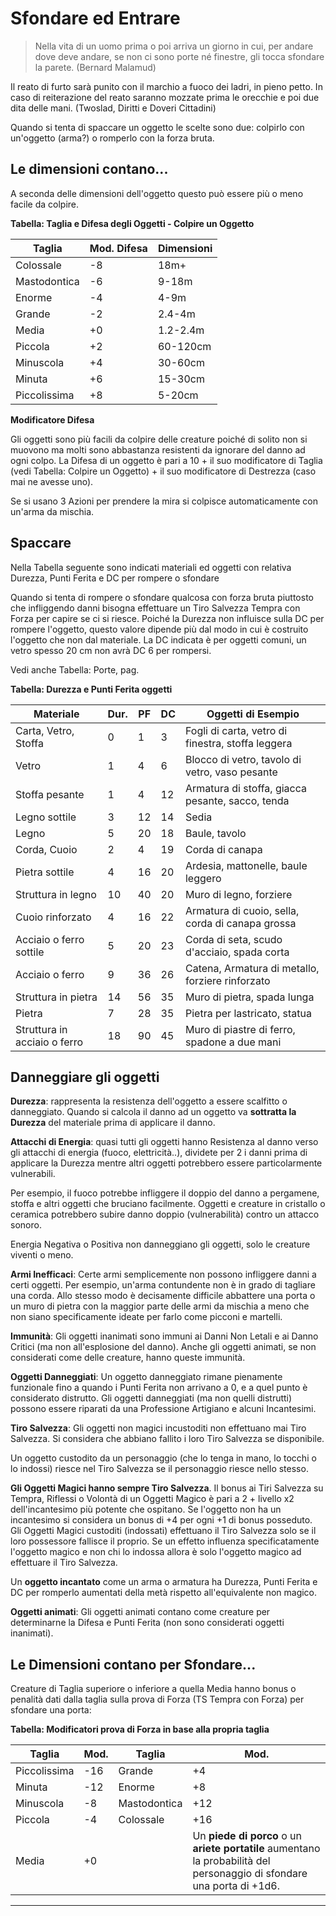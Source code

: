 # Sfondare ed Entrare

> Nella vita di un uomo prima o poi arriva un giorno in cui, per andare dove deve andare, se non ci sono porte né finestre, gli tocca sfondare la parete. (Bernard Malamud)

Il reato di furto sarà punito con il marchio a fuoco dei ladri, in pieno petto. In caso di reiterazione del reato saranno mozzate prima le orecchie e poi due dita delle mani. (Twoslad, Diritti e Doveri Cittadini)

Quando si tenta di spaccare un oggetto le scelte sono due: colpirlo con un'oggetto (arma?) o romperlo con la forza bruta.

## Le dimensioni contano...

A seconda delle dimensioni dell'oggetto questo può essere più o meno facile da colpire.

**Tabella: Taglia e Difesa degli Oggetti - Colpire un Oggetto**

| **Taglia** | **Mod. Difesa** | **Dimensioni** |
| --- | --- | --- |
| Colossale | -8 | 18m+ |
| Mastodontica | -6 | 9-18m |
| Enorme | -4 | 4-9m |
| Grande | -2 | 2.4-4m |
| Media | +0 | 1.2-2.4m |
| Piccola | +2 | 60-120cm |
| Minuscola | +4 | 30-60cm |
| Minuta | +6 | 15-30cm |
| Piccolissima | +8 | 5-20cm |

**Modificatore Difesa**

Gli oggetti sono più facili da colpire delle creature poiché di solito non si muovono ma molti sono abbastanza resistenti da ignorare del danno ad ogni colpo. La Difesa di un oggetto è pari a 10 + il suo modificatore di Taglia (vedi Tabella: Colpire un Oggetto) + il suo modificatore di Destrezza (caso mai ne avesse uno).

Se si usano 3 Azioni per prendere la mira si colpisce automaticamente con un'arma da mischia.

## Spaccare

Nella Tabella seguente sono indicati materiali ed oggetti con relativa Durezza, Punti Ferita e DC per rompere o sfondare

Quando si tenta di rompere o sfondare qualcosa con forza bruta piuttosto che infliggendo danni bisogna effettuare un Tiro Salvezza Tempra con Forza per capire se ci si riesce. Poiché la Durezza non influisce sulla DC per rompere l'oggetto, questo valore dipende più dal modo in cui è costruito l'oggetto che non dal materiale. La DC indicata è per oggetti comuni, un vetro spesso 20 cm non avrà DC 6 per rompersi.

Vedi anche Tabella: Porte, pag. 

**Tabella: Durezza e Punti Ferita oggetti**

| **Materiale** | **Dur.** | **PF** | **DC** | **Oggetti di Esempio** |
| --- | --- | --- | --- | --- |
| Carta, Vetro, Stoffa | 0 | 1 | 3 | Fogli di carta, vetro di finestra, stoffa leggera |
| Vetro | 1 | 4 | 6 | Blocco di vetro, tavolo di vetro, vaso pesante |
| Stoffa pesante | 1 | 4 | 12 | Armatura di stoffa, giacca pesante, sacco, tenda |
| Legno sottile | 3 | 12 | 14 | Sedia |
| Legno | 5 | 20 | 18 | Baule, tavolo |
| Corda, Cuoio | 2 | 4 | 19 | Corda di canapa |
| Pietra sottile | 4 | 16 | 20 | Ardesia, mattonelle, baule leggero |
| Struttura in legno | 10 | 40 | 20 | Muro di legno, forziere |
| Cuoio rinforzato | 4 | 16 | 22 | Armatura di cuoio, sella, corda di canapa grossa |
| Acciaio o ferro sottile | 5 | 20 | 23 | Corda di seta, scudo d'acciaio, spada corta |
| Acciaio o ferro | 9 | 36 | 26 | Catena, Armatura di metallo, forziere rinforzato |
| Struttura in pietra | 14 | 56 | 35 | Muro di pietra, spada lunga |
| Pietra | 7 | 28 | 35 | Pietra per lastricato, statua |
| Struttura in acciaio o ferro | 18 | 90 | 45 | Muro di piastre di ferro, spadone a due mani |

## Danneggiare gli oggetti

**Durezza**: rappresenta la resistenza dell'oggetto a essere scalfitto o danneggiato. Quando si calcola il danno ad un oggetto va **sottratta la Durezza** del materiale prima di applicare il danno.

**Attacchi di Energia**: quasi tutti gli oggetti hanno Resistenza al danno verso gli attacchi di energia (fuoco, elettricità..), dividete per 2 i danni prima di applicare la Durezza mentre altri oggetti potrebbero essere particolarmente vulnerabili.

Per esempio, il fuoco potrebbe infliggere il doppio del danno a pergamene, stoffa e altri oggetti che bruciano facilmente. Oggetti e creature in cristallo o ceramica potrebbero subire danno doppio (vulnerabilità) contro un attacco sonoro.

Energia Negativa o Positiva non danneggiano gli oggetti, solo le creature viventi o meno.

**Armi Inefficaci**: Certe armi semplicemente non possono infliggere danni a certi oggetti. Per esempio, un'arma contundente non è in grado di tagliare una corda.
Allo stesso modo è decisamente difficile abbattere una porta o un muro di pietra con la maggior parte delle armi da mischia a meno che non siano specificamente ideate per farlo come picconi e martelli.

**Immunità**: Gli oggetti inanimati sono immuni ai Danni Non Letali e ai Danno Critici (ma non all'esplosione del danno). Anche gli oggetti animati, se non considerati come delle creature, hanno queste immunità.

**Oggetti Danneggiati**: Un oggetto danneggiato rimane pienamente funzionale fino a quando i Punti Ferita non arrivano a 0, e a quel punto è considerato distrutto. Gli oggetti danneggiati (ma non quelli distrutti) possono essere riparati da una Professione Artigiano e alcuni Incantesimi.

**Tiro Salvezza**: Gli oggetti non magici incustoditi non effettuano mai Tiro Salvezza. Si considera che abbiano fallito i loro Tiro Salvezza se disponibile.

Un oggetto custodito da un personaggio (che lo tenga in mano, lo tocchi o lo indossi) riesce nel Tiro Salvezza se il personaggio riesce nello stesso.

**Gli Oggetti Magici hanno sempre Tiro Salvezza**. Il bonus ai Tiri Salvezza su Tempra, Riflessi o Volontà di un Oggetti Magico è pari a 2 + livello x2 dell'incantesimo più potente che ospitano. Se l'oggetto non ha un incantesimo si considera un bonus di +4 per ogni +1 di bonus posseduto. Gli Oggetti Magici custoditi (indossati) effettuano il Tiro Salvezza solo se il loro possessore fallisce il proprio. Se un effetto influenza specificatamente l'oggetto magico e non chi lo indossa allora è solo l'oggetto magico ad effettuare il Tiro Salvezza.

Un **oggetto incantato** come un arma o armatura ha Durezza, Punti Ferita e DC per romperlo aumentati della metà rispetto all'equivalente non magico.

**Oggetti animati**: Gli oggetti animati contano come creature per determinarne la Difesa e Punti Ferita (non sono considerati oggetti inanimati).

## Le Dimensioni contano per Sfondare...

Creature di Taglia superiore o inferiore a quella Media hanno bonus o penalità dati dalla taglia sulla prova di Forza (TS Tempra con Forza) per sfondare una porta:

**Tabella: Modificatori prova di Forza in base alla propria taglia**

	

| **Taglia** | **Mod.** | **Taglia** | **Mod.** |
| --- | --- | --- | --- |
| Piccolissima | -16 | Grande | +4 |
| Minuta | -12 | Enorme | +8 |
| Minuscola | -8 | Mastodontica | +12 |
| Piccola | -4 | Colossale | +16 |
| Media | +0 |  | Un **piede di porco** o un **ariete portatile** aumentano la probabilità del personaggio di sfondare una porta di +1d6. |

---